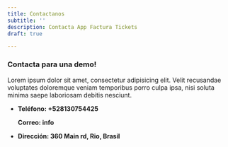```yaml
---
title: Contactanos
subtitle: ''
description: Contacta App Factura Tickets
draft: true

---
```

### Contacta para una demo!

Lorem ipsum dolor sit amet, consectetur adipisicing elit. Velit recusandae voluptates doloremque veniam temporibus porro culpa ipsa, nisi soluta minima saepe laboriosam debitis nesciunt.

* **Teléfono: +528130754425**

  **Correo: info**
* **Dirección: 360 Main rd, Rio, Brasil**